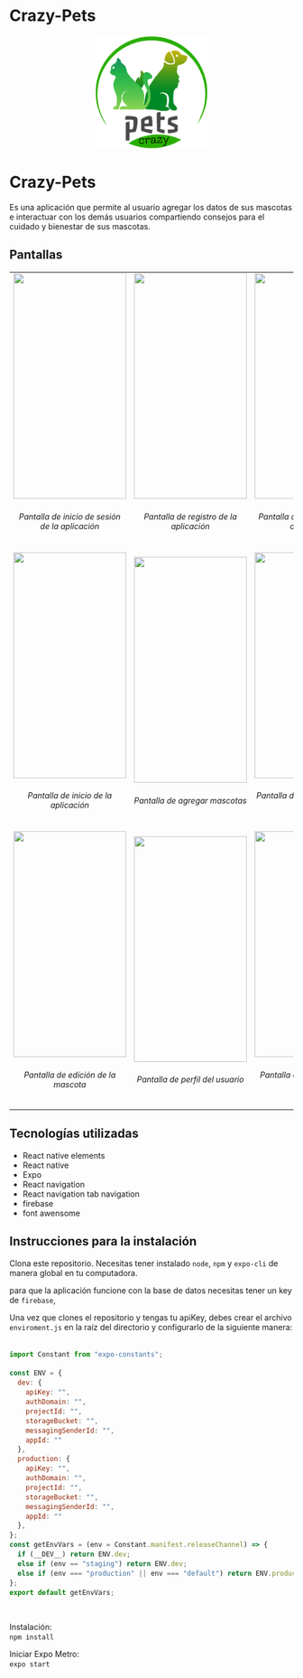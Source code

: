 # Crazy-Pets
<p align="center" >
  <img width="200px" height="200px" src="assets/logo.png">
</p>


# Crazy-Pets
Es una aplicación que permite al usuario agregar los datos de sus mascotas e interactuar con los demás usuarios compartiendo consejos para el cuidado y bienestar de sus mascotas.

## Pantallas

<div style="flex-direction: row" align="center">
  <table>
    <tr>
      <td align="center">
      <img src="https://cdn.discordapp.com/attachments/816172134581534780/832019322167623686/Screenshot_20210414-162637.png" height=400 width=200>
      <h6>Pantalla de inicio de sesión de la aplicación</h6>
      </td>
      <td align="center">
        <img src="https://cdn.discordapp.com/attachments/816172134581534780/832019321739149342/Screenshot_20210414-162648.png" height=400 width=200>
        <h6>Pantalla de registro de la aplicación</h6>
      </td>
      <td align="center">
        <img src="https://cdn.discordapp.com/attachments/816172134581534780/832019321973768252/Screenshot_20210414-162643.png" height=400 width=200>
        <h6>Pantalla de recuperación de contraseña</h6>
      </td>
    </tr>
    <tr>
      <td align="center">
        <img src="https://cdn.discordapp.com/attachments/816172134581534780/832019323861598278/Screenshot_20210414-162556.png" height=400 width=200>
        <h6>Pantalla de inicio de la aplicación</h6>
      </td>
      <td align="center">
        <img src="https://cdn.discordapp.com/attachments/816172134581534780/832019322808696892/Screenshot_20210414-162616.png" height=400 width=200>
        <h6>Pantalla de agregar mascotas</h6>
      </td>
      <td align="center">
        <img src="https://cdn.discordapp.com/attachments/816172134581534780/832022126282014750/Screenshot_20210414-163830.png" height=400 width=200>
        <h6>Pantalla de información de la mascota</h6>
      </td>
    </tr>
    <tr>
      <td align="center">
        <img src="https://cdn.discordapp.com/attachments/816172134581534780/832022126071513098/Screenshot_20210414-163835.png" height=400 width=200>
        <h6>Pantalla de edición de la mascota</h6>
      </td>
      <td align="center">
        <img src="https://cdn.discordapp.com/attachments/816172134581534780/832019323408220168/Screenshot_20210414-162608.png" height=400 width=200>
        <h6>Pantalla de perfil del usuario</h6>
      </td>
      <td align="center">
        <img src="https://cdn.discordapp.com/attachments/816172134581534780/832019323627241482/Screenshot_20210414-162604.png" height=400 width=200>
        <h6>Pantalla de consejos de los usuarios</h6>
      </td>
    </tr>
  </table>
</div>

## Tecnologías utilizadas
- React native elements
- React native
- Expo
- React navigation
- React navigation tab navigation
- firebase
- font awensome

## Instrucciones para la instalación

Clona este repositorio. Necesitas tener instalado <code>node</code>, <code>npm</code> y <code>expo-cli</code> de manera global en tu computadora.

para que la aplicación funcione con la base de datos necesitas tener un key de <code>firebase</code>, 

Una vez que clones el repositorio y tengas tu apiKey, debes crear el archivo <code>enviroment.js</code> en la raíz del directorio y configurarlo de la siguiente manera:
<br>
<br>

```js
import Constant from "expo-constants";

const ENV = {
  dev: {
    apiKey: "",
    authDomain: "",
    projectId: "",
    storageBucket: "",
    messagingSenderId: "",
    appId: ""
  },
  production: {
    apiKey: "",
    authDomain: "",
    projectId: "",
    storageBucket: "",
    messagingSenderId: "",
    appId: ""
  },
};
const getEnvVars = (env = Constant.manifest.releaseChannel) => {
  if (__DEV__) return ENV.dev;
  else if (env == "staging") return ENV.dev;
  else if (env === "production" || env === "default") return ENV.production;
};
export default getEnvVars;
```
<br>

Instalación:<br>
<code>npm install</code>

Iniciar Expo Metro:<br>
<code>expo start</code>

